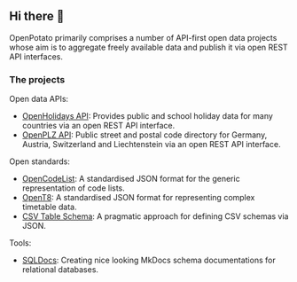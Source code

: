 ## Hi there 👋

OpenPotato primarily comprises a number of API-first open data projects whose aim is to aggregate freely available data and publish it via open REST API interfaces.

### The projects

Open data APIs:

+ [OpenHolidays API](https://www.openholidaysapi.org/): Provides public and school holiday data for many countries via an open REST API interface.
+ [OpenPLZ API](https://www.openplzapi.org/): Public street and postal code directory for Germany, Austria, Switzerland and Liechtenstein via an open REST API interface.

Open standards:

+ [OpenCodeList](https://openpotato.github.io/opencodelist/en/): A standardised JSON format for the generic representation of code lists.
+ [OpenT8](https://openpotato.github.io/opent8/): A standardised JSON format for representing complex timetable data.
+ [CSV Table Schema](https://openpotato.github.io/csv-table-schema/): A pragmatic approach for defining CSV schemas via JSON.

Tools:

+ [SQLDocs](https://github.com/openpotato/sqldocs): Creating nice looking MkDocs schema documentations for relational databases.
